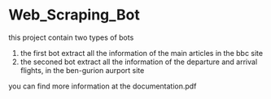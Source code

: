 # Web_Scraping_Bot
this project contain two types of bots
1) the first bot extract all the information of the main articles in the bbc site
1) the seconed bot extract all the information of the departure and arrival flights, in the ben-gurion aurport site

you can find more information at the documentation.pdf
